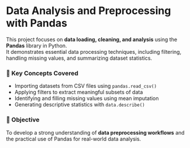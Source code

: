 # Data Analysis and Preprocessing with Pandas

This project focuses on **data loading, cleaning, and analysis** using the **Pandas** library in Python.  
It demonstrates essential data processing techniques, including filtering, handling missing values, and summarizing dataset statistics.

### 🔹 Key Concepts Covered
- Importing datasets from CSV files using `pandas.read_csv()`
- Applying filters to extract meaningful subsets of data
- Identifying and filling missing values using mean imputation
- Generating descriptive statistics with `data.describe()`

### 🧠 Objective
To develop a strong understanding of **data preprocessing workflows** and the practical use of Pandas for real-world data analysis.
